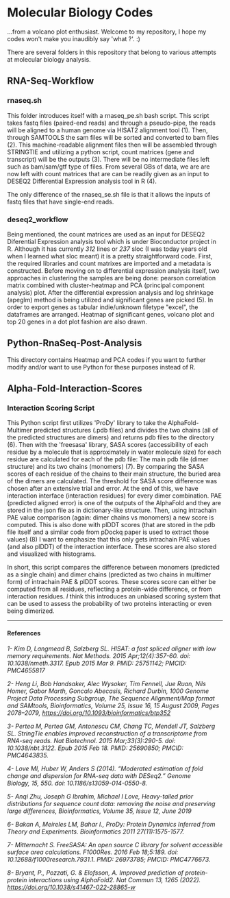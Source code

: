 # Molecular Biology Codes 

...from a volcano plot enthusiast.
Welcome to my repository, I hope my codes won't make you inaudibly say 'what ?'. :)

There are several folders in this repository that belong to various attempts at molecular biology analysis.

## RNA-Seq-Workflow
### rnaseq.sh

This folder introduces itself with a rnaseq_pe.sh bash script. This script takes fastq files (paired-end reads) and through a pseudo-pipe, the reads will be aligned to a human genome via HISAT2 alignment tool (1). Then, through SAMTOOLS the sam files will be sorted and converted to bam files (2). This machine-readable alignment files then will be assembled through STRINGTIE and utilizing a python script, count matrices (gene and transcript) will be the outputs (3). There will be no intermediate files left such as bam/sam/gtf type of files. From several GBs of data, we are are now left with count matrices that are can be readily given as an input to DESEQ2 Differential Expression analysis tool in R (4).

The only difference of the rnaseq_se.sh file is that it allows the inputs of fastq files that have single-end reads.

### deseq2_workflow

Being mentioned, the count matrices are used as an input for DESEQ2 Diferential Expression analysis tool which is under Bioconductor project in R. Although it has currently *312* lines or *237* sloc (I was today years old when I learned what sloc meant) it is a pretty straightforward code. First, the required libraries and count matrixes are imported and a metadata is constructed. Before moving on to differential expression analysis itself, two approaches in clustering the samples are being done: pearson correlation matrix combined with cluster-heatmap and PCA (principal component analysis) plot. After the differential expression analysis and log shrinkage (apeglm) method is being utilized and significant genes are picked (5). In order to export genes as tabular indie/unknown filetype "excel", the dataframes are arranged. Heatmap of significant genes, volcano plot and top 20 genes in a dot plot fashion are also drawn. 

## Python-RnaSeq-Post-Analysis

This directory contains Heatmap and PCA codes if you want to further modify and/or want to use Python for these purposes instead of R.

## Alpha-Fold-Interaction-Scores

### Interaction Scoring Script

This Python script first utilizes 'ProDy' library to take the AlphaFold-Multimer predicted structures (.pdb files) and divides the two chains (all of the predicted structures are dimers) and returns pdb files to the directory (6). Then with the 'freesasa' library, SASA scores (accessibility of each residue by a molecule that is approximately in water molecule size) for each residue are calculated for each of the pdb file: The main pdb file (dimer structure) and its two chains (monomers) (7). By comparing the SASA scores of each residue of the chains to their main structure, the buried area of the dimers are calculated. The threshold for SASA score difference was chosen after an extensive trial and error. At the end of this, we have interaction interface (interaction residues) for every dimer combination. PAE (predicted aligned error) is one of the outputs of the AlphaFold and they are stored in the json file as in dictionary-like structure. Then, using intrachain PAE value comparison (again: dimer chains vs monomers) a new score is computed. This is also done with plDDT scores (that are stored in the pdb file itself and a similar code from pDockq paper is used to extract those values) (8) I want to emphasize that this only gets intrachain PAE values (and also plDDT) of the interaction interface. These scores are also stored and visualized with histograms.

In short, this script compares the difference between monomers (predicted as a single chain) and dimer chains (predicted as two chains in multimer form) of intrachain PAE & plDDT scores. These scores score can either be computed from all residues, reflecting a protein-wide difference, or from interaction residues. *I* think this introduces an unbiased scoring system that can be used to assess the probability of two proteins interacting or even being dimerized. 

****

#### References

_1- Kim D, Langmead B, Salzberg SL. HISAT: a fast spliced aligner with low memory requirements. Nat Methods. 2015 Apr;12(4):357-60. doi: 10.1038/nmeth.3317. Epub 2015 Mar 9. PMID: 25751142; PMCID: PMC4655817_

_2- Heng Li, Bob Handsaker, Alec Wysoker, Tim Fennell, Jue Ruan, Nils Homer, Gabor Marth, Goncalo Abecasis, Richard Durbin, 1000 Genome Project Data Processing Subgroup, The Sequence Alignment/Map format and SAMtools, Bioinformatics, Volume 25, Issue 16, 15 August 2009, Pages 2078–2079, https://doi.org/10.1093/bioinformatics/btp352_

_3- Pertea M, Pertea GM, Antonescu CM, Chang TC, Mendell JT, Salzberg SL. StringTie enables improved reconstruction of a transcriptome from RNA-seq reads. Nat Biotechnol. 2015 Mar;33(3):290-5. doi: 10.1038/nbt.3122. Epub 2015 Feb 18. PMID: 25690850; PMCID: PMC4643835._

_4- Love MI, Huber W, Anders S (2014). “Moderated estimation of fold change and dispersion for RNA-seq data with DESeq2.” Genome Biology, 15, 550. doi: 10.1186/s13059-014-0550-8._

_5- Anqi Zhu, Joseph G Ibrahim, Michael I Love, Heavy-tailed prior distributions for sequence count data: removing the noise and preserving large differences, Bioinformatics, Volume 35, Issue 12, June 2019_

_6- Bakan A, Meireles LM, Bahar I., ProDy: Protein Dynamics Inferred from Theory and Experiments. Bioinformatics 2011 27(11):1575-1577._

_7- Mitternacht S. FreeSASA: An open source C library for solvent accessible surface area calculations. F1000Res. 2016 Feb 18;5:189. doi: 10.12688/f1000research.7931.1. PMID: 26973785; PMCID: PMC4776673._

_8- Bryant, P., Pozzati, G. & Elofsson, A. Improved prediction of protein-protein interactions using AlphaFold2. Nat Commun 13, 1265 (2022). https://doi.org/10.1038/s41467-022-28865-w_

